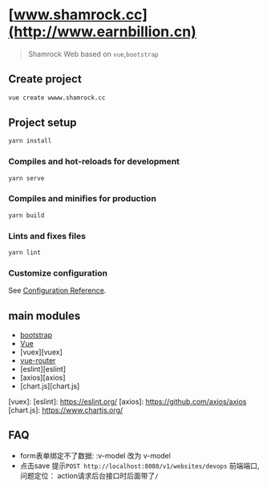 # [www.shamrock.cc](http://www.earnbillion.cn)

> Shamrock Web based on `vue`,`bootstrap`

## Create project
```bash
vue create wwww.shamrock.cc
```
## Project setup
```bash
yarn install
```

### Compiles and hot-reloads for development
```bash
yarn serve
```

### Compiles and minifies for production
```bash
yarn build
```

### Lints and fixes files
```bash
yarn lint
```

### Customize configuration
See [Configuration Reference](https://cli.vuejs.org/config/).

## main modules

- [bootstrap][bootstrap]
- [Vue][vue]
- [vuex][vuex]
- [vue-router][vue-router]
- [eslint][eslint]
- [axios][axios]
- [chart.js][chart.js]

[bootstrap]: https://getbootstrap.com/docs/4.4/getting-started/introduction/
[vue]: https://vuejs.org/
[vue-router]: https://router.vuejs.org/
[vuex]: 
[eslint]: https://eslint.org/
[axios]: https://github.com/axios/axios
[chart.js]: https://www.chartjs.org/

## FAQ

- form表单绑定不了数据: :v-model 改为 v-model
- 点击save 提示`POST http://localhost:8080/v1/websites/devops` 前端端口, 问题定位： action请求后台接口时后面带了`/`

